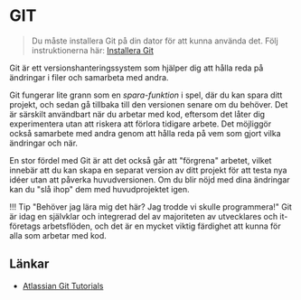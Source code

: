 # GIT

> Du måste installera Git på din dator för att kunna använda det. Följ instruktionerna här: [Installera Git](../guides/installgit.md)

Git är ett versionshanteringssystem som hjälper dig att hålla reda på ändringar i filer och samarbeta med andra.

Git fungerar lite grann som en *spara-funktion* i spel, där du kan spara ditt projekt, och sedan gå tillbaka till den versionen senare om du behöver. Det är särskilt användbart när du arbetar med kod, eftersom det låter dig experimentera utan att riskera att förlora tidigare arbete. Det möjliggör också samarbete med andra genom att hålla reda på vem som gjort vilka ändringar och när.  

En stor fördel med Git är att det också går att "förgrena" arbetet, vilket innebär att du kan skapa en separat version av ditt projekt för att testa nya idéer utan att påverka huvudversionen. Om du blir nöjd med dina ändringar kan du "slå ihop" dem med huvudprojektet igen.

!!! Tip "Behöver jag lära mig det här? Jag trodde vi skulle programmera!"
    Git är idag en självklar och integrerad del av majoriteten av utvecklares och it-företags arbetsflöden, och det är en mycket viktig färdighet att kunna för alla som arbetar med kod.

## Länkar

* [Atlassian Git Tutorials](https://www.atlassian.com/git/tutorials)